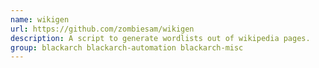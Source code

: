 ```yaml
---
name: wikigen
url: https://github.com/zombiesam/wikigen
description: A script to generate wordlists out of wikipedia pages.
group: blackarch blackarch-automation blackarch-misc
---
```

